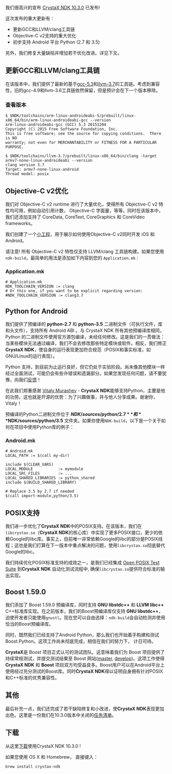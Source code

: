 我们很高兴的宣布 [CrystaX NDK 10.3.0](https://www.crystax.net/cn/android/ndk) 已发布!  

这次发布的重大更新有：  
+ 更新GCC和LLVM/clang工具链
+ Objective-C v2支持的重大优化
+ 初步支持 Android 平台 Python (2.7 和 3.5)

另外，我们修复大量缺陷并增加若干优化改进。详见下文。  

## 更新GCC和LLVM/clang工具链
在该版本中，我们提供了最新的基于[gcc-5.3](https://gcc.gnu.org/onlinedocs/5.3.0/)和[llvm-3.7](http://llvm.org/releases/3.7.0/docs/ReleaseNotes.html)的工具链。考虑到兼容性，旧的gcc-4.9和llvm-3.6工具链依然保留，但是预计会在下一个版本移除。  

### 查看版本
```
$ $NDK/toolchains/arm-linux-androideabi-5/prebuilt/linux-x86_64/bin/arm-linux-androideabi-gcc --version
arm-linux-androideabi-gcc (GCC) 5.3 20151204
Copyright (C) 2015 Free Software Foundation, Inc.
This is free software; see the source for copying conditions.  There is NO
warranty; not even for MERCHANTABILITY or FITNESS FOR A PARTICULAR PURPOSE.

$ $NDK/toolchains/llvm-3.7/prebuilt/linux-x86_64/bin/clang -target armv7-none-linux-androideabi --version
clang version 3.7
Target: armv7-none-linux-android
Thread model: posix
```

## Objective-C v2优化
我们对 Objective-C v2 runtime 进行了大量优化，使得所有 Objective-C v2 特性均可用，例如自动引用计数， Objective-C 字面量，等等。同时在该版本中，我们还添加支持了 CoreData, CoreText, CoreGraphics 和 CoreVideo frameworks。  

我们创建了一个[小工程](https://github.com/crystax/android-samples-opengl)，用于展示如何使用Objective-C v2同时开发 iOS 和 Android。  

请注意! 所有 Objective-C v2 特性仅支持 LLVM/clang 工具链构建。如果您使用 `ndk-build`，最简单的用法是添加如下内容到您的 `Application.mk` :  

### Application.mk

```
# Application.mk
NDK_TOOLCHAIN_VERSION := clang
# Or this one, if you want to be explicit regarding version:
#NDK_TOOLCHAIN_VERSION := clang3.7
```

## Python for Android
我们提供了预编译的 **python-2.7** 和 **python-3.5** 二进制文件（可执行文件，库和头文件），支持所有 Andr​​oid ABI 。与 CrystaX NDK 所有其他预编译库相同，Python 的二进制文件使用官方源包编译，未经任何修改。这是我们的一贯做法：当某些模块无法通过编译，我们不会去修改那些特定模块或软件。相反，我们修正**CrystaX NDK**，使自身的运行表现更加符合规范（POSIX和事实标准，如GNU/Linux的运行表现）。  

Python 支持，到目前为止运行良好，但它仍处于实验阶段。尚未像其他模块一样经过全面测试，可能仍会有些许错误和遗漏部分。如果您发现任何问题，请不要犹豫，向我们[反馈](https://www.crystax.net/cn/android/ndk#feedback)！  

在此我们郑重感谢 [Vitaly Murashev](https://github.com/vmurashev) - **CrystaX NDK**能够支持Python，主要是他的功劳。这也就是开源的优势：为了兴趣做事，并与他人分享成果。谢谢你，Vitaly！  

预编译的Python二进制文件位于 **$NDK/sources/python/2.7** 和 **$NDK/sources/python/3.5** 文件夹。如果你使用`NDK-build`，以下是一个关于如何在项目中使用Python库的例子：  

### Android.mk
```
# Android.mk
LOCAL_PATH := $(call my-dir)

include $(CLEAR_VARS)
LOCAL_MODULE           := mymodule
LOCAL_SRC_FILES        := ...
LOCAL_SHARED_LIBRARIES := python_shared
include $(BUILD_SHARED_LIBRARY)

# Replace 3.5 by 2.7 if needed
$(call import-module,python/3.5)
```

## POSIX支持
我们进一步优化了**CrystaX NDK**中的POSIX支持。在该版本，我们在`libcrystax.so`（**CrystaX NDK**的核心库）中实现了更多POSIX接口，更少的依赖Google的libc库。事实上，目前唯一非常依赖Google的libc的部分是POSIX线程；这也是我们打算在下一版本中重点解决的问题，使用`libcrystax.so`彻底替代Google的libc。  

我们持续优化POSIX标准支持的成效之一，是我们已经集成 [Open POSIX Test Suite](http://posixtest.sourceforge.net/) 到**CrystaX NDK** 自动化测试流程中, 确保`libcrystax.so`提供符合标准的输出实现。  

## Boost 1.59.0
我们添加了 Boost 1.59.0 预编译库，同时支持 **GNU libstdc++** 和 **LLVM libc++** C++标准库实现。在之前版本，我们的Boost预编译库仅支持 **GNU libstdc++**，迫使开发者只能使用`gnustl`。现在您可以自由选择：`ndk-build`会自动检测并使用恰当的Boost预编译库。  

同时，既然我们已经支持了Android Python，那么我们也开始着手构建和测试 Boost.Python。这项工作尚未彻底完成，相信在我们的努力下， 计日可待。  

**CrystaX**是 Boost 项目正式认可的测试团队。这意味着我们为 Boost 项目提供了持续常规测试，并提交测试结果至 Boost 网站([master](http://www.boost.org/development/tests/master/developer/summary.html), [develop](http://www.boost.org/development/tests/develop/developer/summary.html))。这项工作使得 **CrystaX NDK** 和 **Boost** 项目双方均受益良多。Boost用户可以在Android平台上使用经过充分测试的Boost库。同时**CrystaX NDK**得以证明自身拥有针对POSIX和C++标准的优秀兼容性。  

## 其他
最后补充一点，我们还完成了若干缺陷修复和小改进，使**CrystaX NDK**表现更加出色。这里是一份我们在10.3.0版本中关闭的[任务清单](https://tracker.crystax.net/versions/40)。  

## 下载
从这里[下载](https://www.crystax.net/cn/android/ndk)使用CrystaX NDK 10.3.0 !

如果您使用 OS X 和 Homebrew， 直接键入：  
```
brew install crystax-ndk
```
